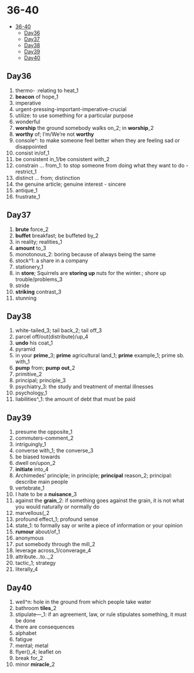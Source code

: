 # 36-40

- [36-40](#36-40)
  - [Day36](#day36)
  - [Day37](#day37)
  - [Day38](#day38)
  - [Day39](#day39)
  - [Day40](#day40)

## Day36

1. thermo- :relating to heat_1
2. **beacon** of hope_1
3. imperative
4. urgent-pressing-important-imperative-crucial
5. utilize: to use something for a particular purpose
6. wonderful
7. **worship** the ground somebody walks on_2; in **worship**_2
8. **worthy** of; I’m/We’re not **worthy**
9. console^: to make someone feel better when they are feeling sad or disappointed
10. consist in/of_1
11. be consistent in_1/be consistent with_2
12. constrain ... from_1: to stop someone from doing what they want to do - restrict_1
13. distinct ... from; distinction
14. the genuine article; genuine interest - sincere
15. antique_1
16. frustrate_1

## Day37

1. **brute** force_2
2. **buffet** breakfast; be buffeted by_2
3. in reality; realities_1
4. **amount** to_3
5. monotonous_2: boring because of always being the same
6. stock^1: a share in a company
7. stationery_1
8. in **store**; Squirrels are **storing up** nuts for the winter.; shore up trouble/problems_3
9. stride
10. **striking** contrast_3
11. stunning

## Day38

1. white-tailed_3; tail back_2; tail off_3
2. parcel off/out(distribute)/up_4
3. **undo** his coat_1
4. pyramid
5. in your **prime**_3; **prime** agricultural land_1; **prime** example_1; prime sb. with_1
6. **pump** from; **pump out**_2
7. primitive_2
8. principal; principle_3
9. psychiatry_3: the study and treatment of mental illnesses
10. psychology_1
11. liabilities^_1: the amount of debt that must be paid

## Day39

1. presume the opposite_1
2. commuters-comment_2
3. intriguingly_1
4. converse with_1; the converse_3
5. be biased towards
6. dwell on/upon_2
7. **initiate** into_4
8. Archimedes’ principle; in principle; **principal** reason_2; principal: describe main people
9. vertebrate_1
10. I hate to be a **nuisance**_3
11. against the **grain**_2: if something goes against the grain, it is not what you would naturally or normally do
12. marvellous(_2
13. profound effect_1; profound sense
14. state_1: to formally say or write a piece of information or your opinion
15. **rumour** about/of_1
16. anonymous
17. put somebody through the mill_2
18. leverage across_1/converage_4
19. attribute...to.._2
20. tactic_1; strategy
21. literally_4

## Day40

1. well^n: hole in the ground from which people take water
2. bathroom **tiles**_2
3. stipulate—_1: if an agreement, law, or rule stipulates something, it must be done
4. there are consequences
5. alphabet
6. fatigue
7. mental; metal
8. flyer()_4; leaflet on
9. break for_2
10. minor **miracle**_2
